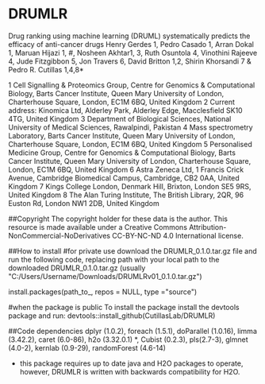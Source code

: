 # DRUMLR

Drug ranking using machine learning (DRUML) systematically predicts the efficacy of anti-cancer drugs
Henry Gerdes 1, Pedro Casado 1, Arran Dokal 1, Maruan Hijazi 1, #, Nosheen Akhtar1, 3, Ruth Osuntola 4, Vinothini Rajeeve 4, Jude Fitzgibbon 5, Jon Travers 6, David Britton 1,2, Shirin Khorsandi 7 & Pedro R. Cutillas 1,4,8*

1 Cell Signalling & Proteomics Group, Centre for Genomics & Computational Biology, Barts Cancer Institute, Queen Mary University of London, Charterhouse Square, London, EC1M 6BQ, United Kingdom 2 Current address: Kinomica Ltd, Alderley Park, Alderley Edge, Macclesfield SK10 4TG, United Kingdom 3 Department of Biological Sciences, National University of Medical Sciences, Rawalpindi, Pakistan 4 Mass spectrometry Laboratory, Barts Cancer Institute, Queen Mary University of London, Charterhouse Square, London, EC1M 6BQ, United Kingdom 5 Personalised Medicine Group, Centre for Genomics & Computational Biology, Barts Cancer Institute, Queen Mary University of London, Charterhouse Square, London, EC1M 6BQ, United Kingdom 6 Astra Zeneca Ltd, 1 Francis Crick Avenue, Cambridge Biomedical Campus, Cambridge, CB2 0AA, United Kingdom 7 Kings College London, Denmark Hill, Brixton, London SE5 9RS, United Kingdom 8 The Alan Turing Institute, The British Library, 2QR, 96 Euston Rd, London NW1 2DB, United Kingdom

##Copyright
The copyright holder for these data is the author. This resource is made available under a Creative Commons Attribution-NonCommercial-NoDerivatives CC-BY-NC-ND 4.0 International license.

##How to install
#for private use
download the DRUMLR_0.1.0.tar.gz file and run the following code, replacing path with your local path to the downloaded DRUMLR_0.1.0.tar.gz (usually "C:/Users/Username/Downloads/DRUMLRv01_0.1.0.tar.gz")

install.packages(path_to_, 
                 repos = NULL, 
                 type ="source")

#when the package is public
To install the package install the devtools package and run:
devtools::install_github(CutillasLab/DRUMLR)

##Code dependencies 
dplyr (1.0.2),
foreach (1.5.1),
doParallel (1.0.16),
limma (3.42.2), 
caret (6.0-86),
h2o (3.32.0.1) *,
Cubist (0.2.3),
pls(2.7-3),
glmnet (4.0-2),
kernlab (0.9-29),
randomForest (4.6-14)

* this package requires up to date java and H2O packages to operate, however, DRUMLR is written with backwards compatibility for H2O. 
